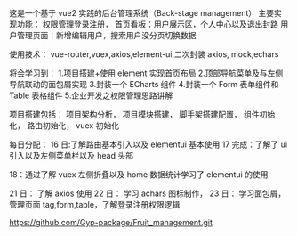 这是一个基于 vue2 实践的后台管理系统（Back-stage management）
主要实现功能：
权限管理登录注册，
首页看板：用户展示区，个人中心以及退出封路
用户管理页面：新增编辑用户，搜索用户没分页切换数据

使用技术：
vue-router,vuex,axios,element-ui,二次封装 axios,
mock,echars

将会学习到： 1.项目搭建+使用 element 实现首页布局 2.顶部导航菜单及与左侧导航联动的面包屑实现 3.封装一个 ECharts 组件 4.封装一个 Form 表单组件和 Table 表格组件 5.企业开发之权限管理思路讲解

项目搭建包括：
项目架构分析，
项目模块搭建，
脚手架搭建配置，
组件初始化，
路由初始化，
vuex 初始化

每日分配：
16 日:了解路由基本引入以及 elementui 基本使用
17 完成：了解了 ui 引入以及左侧菜单栏以及 head 头部

18：通过了解 vuex 左侧折叠以及 home 数据统计学习了 elementui 的使用

21 日：
了解 axios 使用
22 日：
学习 achars 图标制作，
23 日：
学习面包屑，管理页面 tag,form,table，了解登录注册权限逻辑


https://github.com/Gyp-package/Fruit_management.git
